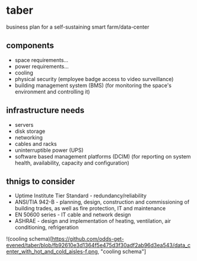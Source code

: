 # taber
business plan for a self-sustaining smart farm/data-center

## components

* space requirements...
* power requirements...
* cooling
* physical security (employee badge access to video surveillance)
* building management system (BMS) (for monitoring the space's environment and controlling it)

## infrastructure needs

* servers
* disk storage
* networking
* cables and racks
* uninterruptible power (UPS)
* software based management platforms (DCIM) (for reporting on system health, availability, capacity and configuration)

## thnigs to consider

* Uptime Institute Tier Standard - redundancy/reliability
* ANSI/TIA 942-B - planning, design, construction and commissioning of building trades, as well as fire protection, IT and maintenance
* EN 50600 series - IT cable and network design
* ASHRAE - design and implementation of heating, ventilation, air conditioning, refrigeration

!(cooling schema)[https://github.com/odds-get-evened/taber/blob/fb92610e3d1364f5e475d3f30adf2ab96d3ea543/data_center_with_hot_and_cold_aisles-f.png, "cooling schema"]
